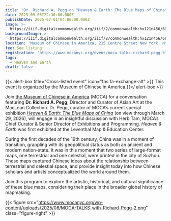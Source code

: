 ```yaml
---
title: 'Dr. Richard A. Pegg on "Heaven & Earth: The Blue Maps of China" at the Museum of Chinese in America'
date: 2025-09-05T22:30:00.000Z
publishDate: 2025-07-01T04:00:00.000Z
image: >-
  https://iiif.digitalcommonwealth.org/iiif/2/commonwealth:hx121n456/696,666,14564,7315/,800/0/default.jpg
backgroundImage: >-
  https://iiif.digitalcommonwealth.org/iiif/2/commonwealth:hx121n456/696,666,14564,7315/,800/0/default.jpg
location: 'Museum of Chinese in America, 215 Centre Street New York, NY 10013'
fee: See listing
registration: 'https://www.mocanyc.org/event/moca-talks-richard-pegg-blue-maps/'
tags:
  - Heaven and Earth
draft: false
---
```


{{< alert-box title="Cross-listed event" icon="fas fa-exchange-alt" >}} This event is organized by the Museum of Chinese in America.{{</ alert-box >}}

Join [the Museum of Chinese in America](https://www.mocanyc.org/) (MOCA) for a conversation featuring **Dr. Richard A. Pegg**, Director and Curator of Asian Art at the MacLean Collection. Dr. Pegg, curator of MOCA’s current special exhibition *[Heaven & Earth: The Blue Maps of China](https://www.leventhalmap.org/digital-exhibitions/heaven-and-earth/)* (on view through March 29, 2026), will engage in an insightful discussion with Herb Tam, MOCA’s Chief Curator & Senior Director of Exhibitions and Programming. *Heaven & Earth* was first exhibited at the Leventhal Map & Education Center.

During the first decades of the 19th century, China was in a moment of transition, grappling with its geopolitical status as both an ancient and modern nation-state. It was in this moment that two series of large-format maps, one terrestrial and one celestial, were printed in the city of Suzhou. These maps captured Chinese ideas about the relationship between terrestrial and celestial space, and provide insight today into how Chinese scholars and artists conceptualized the world around them.

Join this program to explore the artistic, historical, and cultural significance of these blue maps, considering their place in the broader global history of mapmaking.

{{< figure src="https://www.mocanyc.org/wp-content/uploads/2025/08/MOCA-TALKS-with-Richard-Pegg-2.png" class="figure-right" >}}
